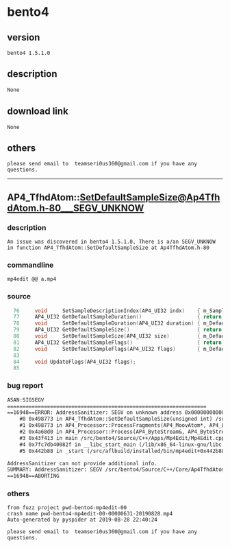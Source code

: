 # bento4

## version 

    bento4 1.5.1.0

## description

```txt
None
```

## download link

    None

## others

    please send email to  teamseri0us360@gmail.com if you have any questions.

---------------------

## AP4_TfhdAtom::SetDefaultSampleSize@Ap4TfhdAtom.h-80___SEGV_UNKNOW

### description

    An issue was discovered in bento4 1.5.1.0, There is a/an SEGV_UNKNOW in function AP4_TfhdAtom::SetDefaultSampleSize at Ap4TfhdAtom.h-80

### commandline

    mp4edit @@ a.mp4

### source

```c
  76     void     SetSampleDescriptionIndex(AP4_UI32 indx)    { m_SampleDescriptionIndex = indx;    }
  77     AP4_UI32 GetDefaultSampleDuration()                  { return m_DefaultSampleDuration;     }
  78     void     SetDefaultSampleDuration(AP4_UI32 duration) { m_DefaultSampleDuration = duration; }
  79     AP4_UI32 GetDefaultSampleSize()                      { return m_DefaultSampleSize;         }
  80     void     SetDefaultSampleSize(AP4_UI32 size)         { m_DefaultSampleSize = size;         }
  81     AP4_UI32 GetDefaultSampleFlags()                     { return m_DefaultSampleFlags;        }
  82     void     SetDefaultSampleFlags(AP4_UI32 flags)       { m_DefaultSampleFlags = flags;       }
  83 
  84     void UpdateFlags(AP4_UI32 flags);
  85     

```

### bug report

```txt
ASAN:SIGSEGV
=================================================================
==16948==ERROR: AddressSanitizer: SEGV on unknown address 0x000000000004 (pc 0x000000498774 bp 0x7ffdcfa6e2e0 sp 0x7ffdcfa6df60 T0)
    #0 0x498773 in AP4_TfhdAtom::SetDefaultSampleSize(unsigned int) /src/bento4/Source/C++/Core/Ap4TfhdAtom.h:80
    #1 0x498773 in AP4_Processor::ProcessFragments(AP4_MoovAtom*, AP4_List<AP4_AtomLocator>&, AP4_ContainerAtom*, AP4_SidxAtom*, unsigned long long, AP4_ByteStream&, AP4_ByteStream&) /src/bento4/Source/C++/Core/Ap4Processor.cpp:331
    #2 0x4a68d0 in AP4_Processor::Process(AP4_ByteStream&, AP4_ByteStream&, AP4_ByteStream*, AP4_Processor::ProgressListener*, AP4_AtomFactory&) /src/bento4/Source/C++/Core/Ap4Processor.cpp:711
    #3 0x43f413 in main /src/bento4/Source/C++/Apps/Mp4Edit/Mp4Edit.cpp:451
    #4 0x7fc7db40082f in __libc_start_main (/lib/x86_64-linux-gnu/libc.so.6+0x2082f)
    #5 0x442b88 in _start (/src/aflbuild/installed/bin/mp4edit+0x442b88)

AddressSanitizer can not provide additional info.
SUMMARY: AddressSanitizer: SEGV /src/bento4/Source/C++/Core/Ap4TfhdAtom.h:80 AP4_TfhdAtom::SetDefaultSampleSize(unsigned int)
==16948==ABORTING

```

### others

    from fuzz project pwd-bento4-mp4edit-00
    crash name pwd-bento4-mp4edit-00-00000631-20190828.mp4
    Auto-generated by pyspider at 2019-08-28 22:40:24
    
    please send email to  teamseri0us360@gmail.com if you have any questions.

